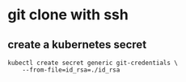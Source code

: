# git clone with ssh

## create a kubernetes secret
```
kubectl create secret generic git-credentials \
    --from-file=id_rsa=./id_rsa
```